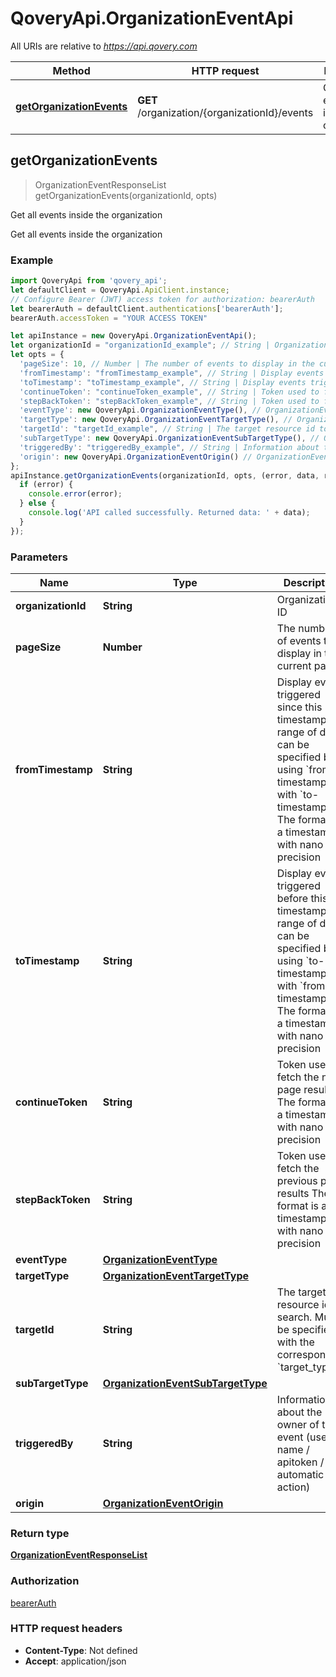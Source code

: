# QoveryApi.OrganizationEventApi

All URIs are relative to *https://api.qovery.com*

Method | HTTP request | Description
------------- | ------------- | -------------
[**getOrganizationEvents**](OrganizationEventApi.md#getOrganizationEvents) | **GET** /organization/{organizationId}/events | Get all events inside the organization



## getOrganizationEvents

> OrganizationEventResponseList getOrganizationEvents(organizationId, opts)

Get all events inside the organization

Get all events inside the organization

### Example

```javascript
import QoveryApi from 'qovery_api';
let defaultClient = QoveryApi.ApiClient.instance;
// Configure Bearer (JWT) access token for authorization: bearerAuth
let bearerAuth = defaultClient.authentications['bearerAuth'];
bearerAuth.accessToken = "YOUR ACCESS TOKEN"

let apiInstance = new QoveryApi.OrganizationEventApi();
let organizationId = "organizationId_example"; // String | Organization ID
let opts = {
  'pageSize': 10, // Number | The number of events to display in the current page
  'fromTimestamp': "fromTimestamp_example", // String | Display events triggered since this timestamp.   A range of date can be specified by using `from-timestamp` with `to-timestamp` The format is a timestamp with nano precision 
  'toTimestamp': "toTimestamp_example", // String | Display events triggered before this timestamp.   A range of date can be specified by using `to-timestamp` with `from-timestamp` The format is a timestamp with nano precision 
  'continueToken': "continueToken_example", // String | Token used to fetch the next page results The format is a timestamp with nano precision 
  'stepBackToken': "stepBackToken_example", // String | Token used to fetch the previous page results The format is a timestamp with nano precision 
  'eventType': new QoveryApi.OrganizationEventType(), // OrganizationEventType | 
  'targetType': new QoveryApi.OrganizationEventTargetType(), // OrganizationEventTargetType | 
  'targetId': "targetId_example", // String | The target resource id to search.   Must be specified with the corresponding `target_type` 
  'subTargetType': new QoveryApi.OrganizationEventSubTargetType(), // OrganizationEventSubTargetType | 
  'triggeredBy': "triggeredBy_example", // String | Information about the owner of the event (user name / apitoken / automatic action)
  'origin': new QoveryApi.OrganizationEventOrigin() // OrganizationEventOrigin | 
};
apiInstance.getOrganizationEvents(organizationId, opts, (error, data, response) => {
  if (error) {
    console.error(error);
  } else {
    console.log('API called successfully. Returned data: ' + data);
  }
});
```

### Parameters


Name | Type | Description  | Notes
------------- | ------------- | ------------- | -------------
 **organizationId** | **String**| Organization ID | 
 **pageSize** | **Number**| The number of events to display in the current page | [optional] [default to 10]
 **fromTimestamp** | **String**| Display events triggered since this timestamp.   A range of date can be specified by using &#x60;from-timestamp&#x60; with &#x60;to-timestamp&#x60; The format is a timestamp with nano precision  | [optional] 
 **toTimestamp** | **String**| Display events triggered before this timestamp.   A range of date can be specified by using &#x60;to-timestamp&#x60; with &#x60;from-timestamp&#x60; The format is a timestamp with nano precision  | [optional] 
 **continueToken** | **String**| Token used to fetch the next page results The format is a timestamp with nano precision  | [optional] 
 **stepBackToken** | **String**| Token used to fetch the previous page results The format is a timestamp with nano precision  | [optional] 
 **eventType** | [**OrganizationEventType**](.md)|  | [optional] 
 **targetType** | [**OrganizationEventTargetType**](.md)|  | [optional] 
 **targetId** | **String**| The target resource id to search.   Must be specified with the corresponding &#x60;target_type&#x60;  | [optional] 
 **subTargetType** | [**OrganizationEventSubTargetType**](.md)|  | [optional] 
 **triggeredBy** | **String**| Information about the owner of the event (user name / apitoken / automatic action) | [optional] 
 **origin** | [**OrganizationEventOrigin**](.md)|  | [optional] 

### Return type

[**OrganizationEventResponseList**](OrganizationEventResponseList.md)

### Authorization

[bearerAuth](../README.md#bearerAuth)

### HTTP request headers

- **Content-Type**: Not defined
- **Accept**: application/json


